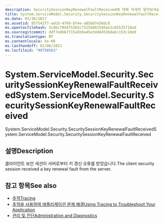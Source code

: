 ```yaml
---
description: SecuritySessionKeyRenewalFaultReceived에 대해 자세히 알아보세요.
title: System.ServiceModel.Security.SecuritySessionKeyRenewalFaultReceived
ms.date: 03/30/2017
ms.assetid: 857542f7-adcb-4769-bf4e-a85b87e58dc8
ms.openlocfilehash: 3c8bcf84475265c7325dd825ddae2c65535718ad
ms.sourcegitcommit: ddf7edb67715a5b9a45e3dd44536dabc153c1de0
ms.translationtype: MT
ms.contentlocale: ko-KR
ms.lasthandoff: 02/06/2021
ms.locfileid: "99758563"
---
```

# <a name="systemservicemodelsecuritysecuritysessionkeyrenewalfaultreceived"></a><span data-ttu-id="3e5ba-103">System.ServiceModel.Security.SecuritySessionKeyRenewalFaultReceived</span><span class="sxs-lookup"><span data-stu-id="3e5ba-103">System.ServiceModel.Security.SecuritySessionKeyRenewalFaultReceived</span></span>

<span data-ttu-id="3e5ba-104">System.ServiceModel.Security.SecuritySessionKeyRenewalFaultReceived</span><span class="sxs-lookup"><span data-stu-id="3e5ba-104">System.ServiceModel.Security.SecuritySessionKeyRenewalFaultReceived</span></span>  
  
## <a name="description"></a><span data-ttu-id="3e5ba-105">설명</span><span class="sxs-lookup"><span data-stu-id="3e5ba-105">Description</span></span>  

 <span data-ttu-id="3e5ba-106">클라이언트 보안 세션이 서버로부터 키 갱신 오류를 받았습니다.</span><span class="sxs-lookup"><span data-stu-id="3e5ba-106">The client security session received a key renewal fault from the server.</span></span>  
  
## <a name="see-also"></a><span data-ttu-id="3e5ba-107">참고 항목</span><span class="sxs-lookup"><span data-stu-id="3e5ba-107">See also</span></span>

- [<span data-ttu-id="3e5ba-108">추적</span><span class="sxs-lookup"><span data-stu-id="3e5ba-108">Tracing</span></span>](index.md)
- [<span data-ttu-id="3e5ba-109">추적을 사용하여 애플리케이션 문제 해결</span><span class="sxs-lookup"><span data-stu-id="3e5ba-109">Using Tracing to Troubleshoot Your Application</span></span>](using-tracing-to-troubleshoot-your-application.md)
- [<span data-ttu-id="3e5ba-110">관리 및 진단</span><span class="sxs-lookup"><span data-stu-id="3e5ba-110">Administration and Diagnostics</span></span>](../index.md)
